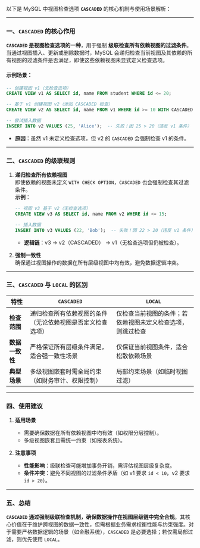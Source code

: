 以下是 MySQL 中视图检查选项 **`CASCADED`** 的核心机制与使用场景解析：

---

### 一、`CASCADED` 的核心作用
**`CASCADED` 是视图检查选项的一种**，用于强制 **级联检查所有依赖视图的过滤条件**。当通过视图插入、更新或删除数据时，MySQL 会递归检查当前视图及其依赖的所有视图的过滤条件是否满足，即使这些依赖视图未显式定义检查选项。

#### 示例场景：
```sql
-- 创建视图 v1（无检查选项）
CREATE VIEW v1 AS SELECT id, name FROM student WHERE id <= 20;

-- 基于 v1 创建视图 v2（添加 CASCADED 检查）
CREATE VIEW v2 AS SELECT id, name FROM v1 WHERE id >= 10 WITH CASCADED CHECK OPTION;

-- 尝试插入数据
INSERT INTO v2 VALUES (25, 'Alice');  -- 失败！因 25 > 20（违反 v1 条件）
```
- **原因**：虽然 v1 未定义检查选项，但 v2 的 `CASCADED` 会强制检查 v1 的条件。

---

### 二、`CASCADED` 的级联规则
1. **递归检查所有依赖视图**  
   即使依赖的视图未定义 `WITH CHECK OPTION`，`CASCADED` 也会强制检查其过滤条件。  
   **示例**：
   ```sql
   -- 视图 v3 基于 v2（无检查选项）
   CREATE VIEW v3 AS SELECT id, name FROM v2 WHERE id <= 15;

   -- 插入数据
   INSERT INTO v3 VALUES (22, 'Bob');  -- 失败！因 22 > 20（违反 v1 条件）
   ```
    - **逻辑链**：v3 → v2（CASCADED） → v1（无检查选项但仍被检查）。

2. **强制一致性**  
   确保通过视图操作的数据在所有层级视图中均有效，避免数据逻辑冲突。

---

### 三、`CASCADED` 与 `LOCAL` 的区别
| **特性**              | **`CASCADED`**                                                                 | **`LOCAL`**                                                                 |
|-----------------------|--------------------------------------------------------------------------------|-----------------------------------------------------------------------------|
| **检查范围**          | 递归检查所有依赖视图的条件（无论依赖视图是否定义检查选项）          | 仅检查当前视图的条件；若依赖视图未定义检查选项，则跳过检查        |
| **数据一致性**        | 严格保证所有层级条件满足，适合强一致性场景                                      | 仅保证当前视图条件，适合松散依赖场景                                        |
| **典型场景**          | 多级视图嵌套时需全局约束（如财务审计、权限控制）                       | 局部约束场景（如临时视图过滤）                                       |

---

### 四、使用建议
1. **适用场景**
    - 需要确保数据在所有依赖视图中均有效（如权限分层控制）。
    - 多级视图嵌套且需统一约束（如报表系统）。

2. **注意事项**
    - **性能影响**：级联检查可能增加事务开销，需评估视图层级复杂度。
    - **条件冲突**：避免不同视图的过滤条件矛盾（如 v1 要求 `id < 10`，v2 要求 `id > 20`）。

---

### 五、总结
**`CASCADED` 通过强制级联检查机制，确保数据操作在视图层级链中完全合规**。其核心价值在于维护跨视图的数据一致性，但需根据业务需求权衡性能与约束强度。对于需要严格数据逻辑的场景（如金融系统），`CASCADED` 是必要选择；若仅需局部过滤，则优先使用 `LOCAL`。